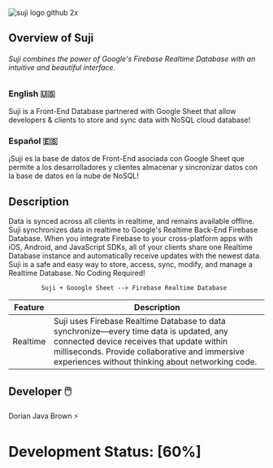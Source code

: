 ![suji logo github 2x](https://user-images.githubusercontent.com/19171147/32693008-f0caa45e-c6f0-11e7-9039-71dbcbc5de6e.png)

## Overview of Suji
###### Suji combines the power of Google's Firebase Realtime Database with an intuitive and beautiful interface.

### English 🇺🇸 

Suji is a Front-End Database partnered with Google Sheet that allow developers & clients to store and sync data with NoSQL cloud database! 

### Español 🇪🇸

¡Suji es la base de datos de Front-End asociada con Google Sheet que permite a los desarrolladores y clientes almacenar y sincronizar datos con la base de datos en la nube de NoSQL!

## Description 

Data is synced across all clients in realtime, and remains available offline. Suji synchronizes data in realtime to Google's  Realtime Back-End Firebase Database. When you integrate Firebase to your cross-platform apps with iOS, Android, and JavaScript SDKs, all of your clients share one Realtime Database instance and automatically receive updates with the newest data. Suji is a safe and easy way to store, access, sync, modify, and manage a Realtime Database. No Coding Required!


             Suji + Gooogle Sheet --> Firebase Realtime Database 



| Feature | Description |
| --- | --- |
| Realtime | Suji uses Firebase Realtime Database to data synchronize—every time data is updated, any connected device receives that update within milliseconds. Provide collaborative and immersive experiences without thinking about networking code. |


## Developer  🖱️ 

Dorian Java Brown ⚡

# Development Status: [60%]






<!--
https://www.techopedia.com/definition/6761/database-front-end [//]: # Suji allow users to access, sync, modify, and handle Realtime Databe in Googlesheet with ease! No Codeing Require! Draft Firebase offers two cloud-based, client-accessible database solutions that support realtime data syncing:
-->

